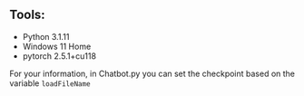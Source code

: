 ## Tools: 
- Python 3.1.11
- Windows 11 Home 
- pytorch 2.5.1+cu118

For your information, in Chatbot.py you can set the checkpoint based on the variable `loadFileName`
